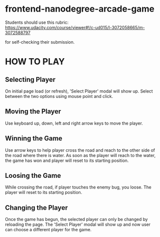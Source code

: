frontend-nanodegree-arcade-game
===============================

Students should use this rubric: https://www.udacity.com/course/viewer#!/c-ud015/l-3072058665/m-3072588797

for self-checking their submission.


HOW TO PLAY
===========

Selecting Player
----------------
On initial page load (or refresh), 'Select Player' modal will show up. Select between the two options using mouse point and click.


Moving the Player
-----------------
Use keyboard up, down, left and right arrow keys to move the player.


Winning the Game
----------------
Use arrow keys to help player cross the road and reach to the other side of the road where there is water. As soon as the player will reach to the water, the game has won and player will reset to its starting position.


Loosing the Game
----------------
While crossing the road, if player touches the enemy bug, you loose. The player will reset to its starting position.


Changing the Player
-------------------
Once the game has begun, the selected player can only be changed by reloading the page. The 'Select Player' modal will show up and now user can choose a different player for the game.